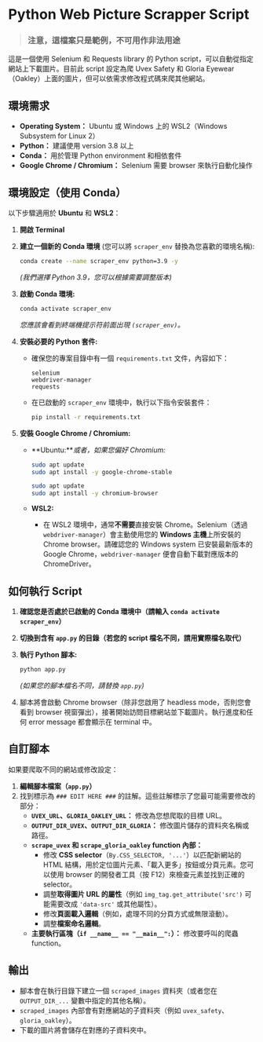 # Python Web Picture Scrapper Script

> ### 注意，這檔案只是範例，不可用作非法用途
> 

這是一個使用 Selenium 和 Requests library 的 Python script，可以自動從指定網站上下載圖片。目前此 script 設定為爬 Uvex Safety 和 Gloria Eyewear（Oakley）上面的圖片，但可以依需求修改程式碼來爬其他網站。

## 環境需求

- **Operating System：** Ubuntu 或 Windows 上的 WSL2（Windows Subsystem for Linux 2）
- **Python：** 建議使用 version 3.8 以上
- **Conda：** 用於管理 Python environment 和相依套件
- **Google Chrome / Chromium：** Selenium 需要 browser 來執行自動化操作

## 環境設定（使用 Conda）

以下步驟適用於 **Ubuntu** 和 **WSL2**：

1. **開啟 Terminal**
2. **建立一個新的 Conda 環境** (您可以將 `scraper_env` 替換為您喜歡的環境名稱):
    
    ```bash
    conda create --name scraper_env python=3.9 -y
    
    ```
    
    *(我們選擇 Python 3.9，您可以根據需要調整版本)*
    
3. **啟動 Conda 環境:**
    
    ```bash
    conda activate scraper_env
    ```
    
    *您應該會看到終端機提示符前面出現 `(scraper_env)`。*
    
4. **安裝必要的 Python 套件:**
    - 確保您的專案目錄中有一個 `requirements.txt` 文件，內容如下：
        
        ```
        selenium
        webdriver-manager
        requests
        ```
        
    - 在已啟動的 `scraper_env` 環境中，執行以下指令安裝套件：
        
        ```bash
        pip install -r requirements.txt
        ```
        
5. **安裝 Google Chrome / Chromium:**
    - **Ubuntu:***或者，如果您偏好 Chromium:*
        
        ```bash
        sudo apt update
        sudo apt install -y google-chrome-stable
        ```
        
        ```bash
        sudo apt update
        sudo apt install -y chromium-browser
        ```
        
    - **WSL2:**
        - 在 WSL2 環境中，通常**不需要**直接安裝 Chrome。Selenium（透過 `webdriver-manager`）會主動使用您的 **Windows 主機**上所安裝的 Chrome browser。請確認您的 Windows system 已安裝最新版本的 Google Chrome，`webdriver-manager` 便會自動下載對應版本的 ChromeDriver。

## 如何執行 Script

1. **確認您是否處於已啟動的 Conda 環境中（請輸入 `conda activate scraper_env`）**
2. **切換到含有 `app.py` 的目錄（若您的 script 檔名不同，請用實際檔名取代）**
3. **執行 Python 腳本:**
    
    ```bash
    python app.py
    ```
    
    *(如果您的腳本檔名不同，請替換 `app.py`)*
    
4. 腳本將會啟動 Chrome browser（除非您啟用了 headless mode，否則您會看到 browser 視窗彈出），接著開始訪問目標網站並下載圖片。執行進度和任何 error message 都會顯示在 terminal 中。

## 自訂腳本

如果要爬取不同的網站或修改設定：

1. **編輯腳本檔案（`app.py`）**
2. 找到標示為 `### EDIT HERE ###` 的註解。這些註解標示了您最可能需要修改的部分：
    - **`UVEX_URL`、`GLORIA_OAKLEY_URL`：** 修改為您想爬取的目標 URL。
    - **`OUTPUT_DIR_UVEX`、`OUTPUT_DIR_GLORIA`：** 修改圖片儲存的資料夾名稱或路徑。
    - **`scrape_uvex` 和 `scrape_gloria_oakley` function 內部：**
        - 修改 **CSS selector**（`By.CSS_SELECTOR, '...'`）以匹配新網站的 HTML 結構，用於定位圖片元素、「載入更多」按鈕或分頁元素。您可以使用 browser 的開發者工具（按 F12）來檢查元素並找到正確的 selector。
        - 調整**取得圖片 URL 的屬性**（例如 `img_tag.get_attribute('src')` 可能需要改成 `'data-src'` 或其他屬性）。
        - 修改**頁面載入邏輯**（例如，處理不同的分頁方式或無限滾動）。
        - 調整**檔案命名邏輯**。
    - **主要執行區塊（`if __name__ == "__main__":`）：** 修改要呼叫的爬蟲 function。

## 輸出

- 腳本會在執行目錄下建立一個 `scraped_images` 資料夾（或者您在 `OUTPUT_DIR_...` 變數中指定的其他名稱）。
- `scraped_images` 內部會有對應網站的子資料夾（例如 `uvex_safety`、`gloria_oakley`）。
- 下載的圖片將會儲存在對應的子資料夾中。
